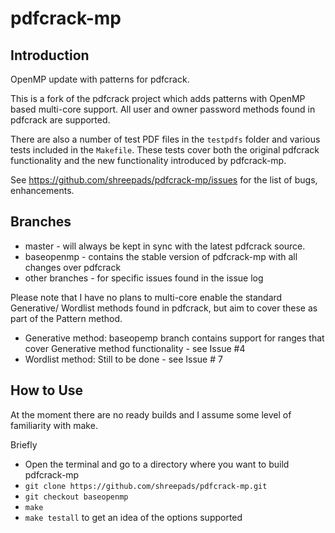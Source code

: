 # pdfcrack-mp

## Introduction

OpenMP update with patterns for pdfcrack.

This is a fork of the pdfcrack project which adds patterns with OpenMP based multi-core support. All user and owner password methods found in pdfcrack are supported.

There are also a number of test PDF files in the `testpdfs` folder and various tests included in the `Makefile`. These tests cover both the original pdfcrack functionality and the new functionality introduced by pdfcrack-mp.

See https://github.com/shreepads/pdfcrack-mp/issues for the list of bugs, enhancements.

## Branches

* master - will always be kept in sync with the latest pdfcrack source.
* baseopenmp - contains the stable version of pdfcrack-mp with all changes over pdfcrack
* other branches - for specific issues found in the issue log

Please note that I have no plans to multi-core enable the standard Generative/ Wordlist methods found in pdfcrack, but aim to cover these as part of the Pattern method.
* Generative method: baseopemp branch contains support for ranges that cover Generative method functionality - see Issue #4
* Wordlist method: Still to be done - see Issue # 7

## How to Use

At the moment there are no ready builds and I assume some level of familiarity with make.

Briefly
* Open the terminal and go to a directory where you want to build pdfcrack-mp
* `git clone https://github.com/shreepads/pdfcrack-mp.git`
* `git checkout baseopenmp`
* `make`
* `make testall` to get an idea of the options supported
